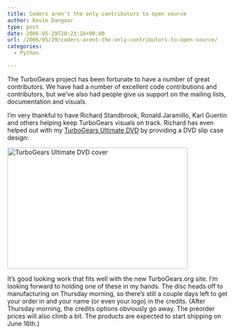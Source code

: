 ```yaml
---
title: Coders aren’t the only contributors to open source
author: Kevin Dangoor
type: post
date: 2006-05-29T20:23:18+00:00
url: /2006/05/29/coders-arent-the-only-contributors-to-open-source/
categories:
  - Python

---
```

The TurboGears project has been fortunate to have a number of great contributors. We have had a number of excellent code contributions and contributors, but we&#8217;ve also had people give us support on the mailing lists, documentation and visuals.

I&#8217;m very thankful to have Richard Standbrook, Ronald Jaramillo, Karl Guertin and others helping keep TurboGears visuals on track. Richard has even helped out with my [TurboGears Ultimate DVD][1] by providing a DVD slip case design:

<img width="411" height="276" alt="TurboGears Ultimate DVD cover" id="image1730" src="http://www.blueskyonmars.com/wp-content/uploads/2006/05/ultimate-dvd-slip-thumb.jpg" />

It&#8217;s good looking work that fits well with the new TurboGears.org site. I&#8217;m looking forward to holding one of these in my hands. The disc heads off to manufacturing on Thursday morning, so there&#8217;s still a couple days left to get your order in and your name (or even your logo) in the credits. (After Thursday morning, the credits options obviously go away. The preorder prices will also climb a bit. The products are expected to start shipping on June 16th.)

 [1]: http://www.turbogears.org/ultimate.html